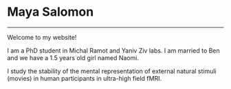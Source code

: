 # Maya Salomon

---

Welcome to my website!

I am a PhD student in Michal Ramot and Yaniv Ziv labs.
I am married to Ben and we have a 1.5 years old girl named Naomi.

I study the stability of the mental representation of external natural stimuli (movies) in human participants in ultra-high field fMRI.




